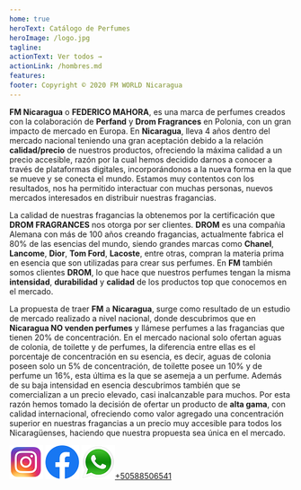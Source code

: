 ```yaml
---
home: true
heroText: Catálogo de Perfumes
heroImage: /logo.jpg
tagline: 
actionText: Ver todos →
actionLink: /hombres.md
features:
footer: Copyright © 2020 FM WORLD Nicaragua
---
```



**FM Nicaragua** o **FEDERICO MAHORA**, es una marca de perfumes creados con la colaboración de **Perfand** y **Drom Fragrances** en Polonia, con un gran impacto de mercado en Europa. En **Nicaragua**, lleva 4 años dentro del mercado nacional teniendo una gran aceptación debido a la relación **calidad/precio** de nuestros productos, ofreciendo la máxima calidad a un precio accesible, razón por la cual hemos decidido darnos a conocer a través de plataformas digitales, incorporándonos a la nueva forma en la que se mueve y se conecta el mundo. Estamos muy contentos con los resultados, nos ha permitido interactuar con muchas personas, nuevos mercados interesados en distribuir nuestras fragancias.

La calidad de nuestras fragancias la obtenemos por la certificación que **DROM FRAGRANCES** nos otorga por ser clientes. **DROM** es una compañia Alemana con más de 100 años creando fragancias, actualmente fabrica el 80% de las esencias del mundo, siendo  grandes marcas como **Chanel**, **Lancome**, **Dior**, **Tom Ford**, **Lacoste**, entre otras, compran la materia prima en esencia que son utilizadas para crear sus perfumes. En **FM** también somos clientes **DROM**, lo que hace que nuestros perfumes tengan la misma **intensidad**, **durabilidad** y **calidad** de los productos top que conocemos en el mercado.

La propuesta de traer **FM** a **Nicaragua**, surge como resultado de un estudio de mercado realizado a nivel nacional, donde descubrimos que en **Nicaragua NO venden perfumes** y llámese perfumes a las fragancias que tienen 20% de concentración. En el mercado nacional solo ofertan aguas de colonia, de toilette y de perfumes, la diferencia entre ellas es el porcentaje de concentración en su esencia, es decir, aguas de colonia poseen solo un 5% de concentración, de toilette posee un 10% y de perfume un 16%, esta última es la que se asemeja a un perfume. Además de su baja intensidad en esencia descubrimos también que se comercializan a un precio elevado, casi inalcanzable para muchos. Por esta razón hemos tomado la decisión de ofertar un producto de **alta gama**, con calidad internacional, ofreciendo como  valor agregado una concentración superior en nuestras fragancias a un precio muy accesible para todos los Nicaragüenses, haciendo que nuestra propuesta sea única en el mercado.



[![LogoInsta](./insta.png 'instagram')](https://www.instagram.com/p/CHK5n_wnm2f/?utm_source=ig_web_copy_link) [![LogoFace](./face.png 'Face')](https://www.facebook.com/fmworld.nicaragua) [![LogoWS](./ws.png 'whastsapp')+50588506541](https://wa.me/50588506541)


